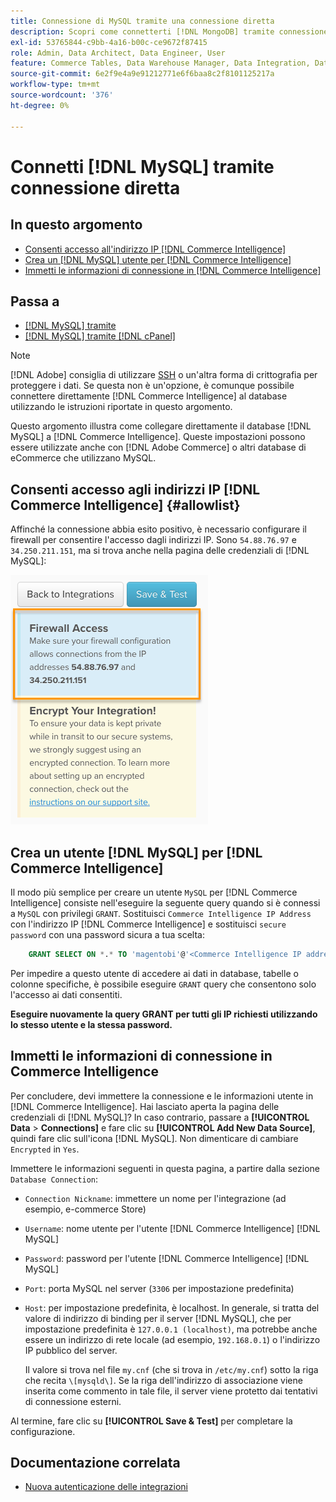 ```yaml
---
title: Connessione di MySQL tramite una connessione diretta
description: Scopri come connetterti [!DNL MongoDB] tramite connessione diretta.
exl-id: 53765844-c9bb-4a16-b00c-ce9672f87415
role: Admin, Data Architect, Data Engineer, User
feature: Commerce Tables, Data Warehouse Manager, Data Integration, Data Import/Export
source-git-commit: 6e2f9e4a9e91212771e6f6baa8c2f8101125217a
workflow-type: tm+mt
source-wordcount: '376'
ht-degree: 0%

---
```


# Connetti [!DNL MySQL] tramite connessione diretta

## In questo argomento

* [Consenti accesso all&#39;indirizzo IP  [!DNL Commerce Intelligence] ](#allowlist)
* [Crea un  [!DNL MySQL]  utente per  [!DNL Commerce Intelligence]](#steptwo)
* [Immetti le informazioni di connessione in  [!DNL Commerce Intelligence]](#stepthree)

## Passa a

* [[!DNL MySQL] tramite ](../integrations/mysql-via-ssh-tunnel.md)
* [[!DNL MySQL] tramite [!DNL cPanel]](../integrations/mysql-via-cpanel.md)

>[!NOTE]
>
>[!DNL Adobe] consiglia di utilizzare [SSH](../integrations/mysql-via-ssh-tunnel.md) o un&#39;altra forma di crittografia per proteggere i dati. Se questa non è un&#39;opzione, è comunque possibile connettere direttamente [!DNL Commerce Intelligence] al database utilizzando le istruzioni riportate in questo argomento.

Questo argomento illustra come collegare direttamente il database [!DNL MySQL] a [!DNL Commerce Intelligence]. Queste impostazioni possono essere utilizzate anche con [!DNL Adobe Commerce] o altri database di eCommerce che utilizzano MySQL.

## Consenti accesso agli indirizzi IP [!DNL Commerce Intelligence] {#allowlist}

Affinché la connessione abbia esito positivo, è necessario configurare il firewall per consentire l&#39;accesso dagli indirizzi IP. Sono `54.88.76.97` e `34.250.211.151`, ma si trova anche nella pagina delle credenziali di [!DNL MySQL]:

![MBI_Allow_Access_IPs.png](../../../assets/MBI_allow_access_IPs.png)

## Crea un utente [!DNL MySQL] per [!DNL Commerce Intelligence]

Il modo più semplice per creare un utente `MySQL` per [!DNL Commerce Intelligence] consiste nell&#39;eseguire la seguente query quando si è connessi a `MySQL` con privilegi `GRANT`. Sostituisci `Commerce Intelligence IP Address` con l&#39;indirizzo IP [!DNL Commerce Intelligence] e sostituisci `secure password` con una password sicura a tua scelta:

```sql
    GRANT SELECT ON *.* TO 'magentobi'@'<Commerce Intelligence IP address>' IDENTIFIED BY '<secure password>';
```

Per impedire a questo utente di accedere ai dati in database, tabelle o colonne specifiche, è possibile eseguire `GRANT` query che consentono solo l&#39;accesso ai dati consentiti.

**Eseguire nuovamente la query GRANT per tutti gli IP richiesti utilizzando lo stesso utente e la stessa password.**

## Immetti le informazioni di connessione in Commerce Intelligence

Per concludere, devi immettere la connessione e le informazioni utente in [!DNL Commerce Intelligence]. Hai lasciato aperta la pagina delle credenziali di [!DNL MySQL]? In caso contrario, passare a **[!UICONTROL Data** > **Connections]** e fare clic su **[!UICONTROL Add New Data Source]**, quindi fare clic sull&#39;icona [!DNL MySQL]. Non dimenticare di cambiare `Encrypted` in `Yes`.

Immettere le informazioni seguenti in questa pagina, a partire dalla sezione `Database Connection`:

* `Connection Nickname`: immettere un nome per l&#39;integrazione (ad esempio, e-commerce Store)
* `Username`: nome utente per l&#39;utente [!DNL Commerce Intelligence] [!DNL MySQL]
* `Password`: password per l&#39;utente [!DNL Commerce Intelligence] [!DNL MySQL]
* `Port`: porta MySQL nel server (`3306` per impostazione predefinita)
* `Host`: per impostazione predefinita, è localhost. In generale, si tratta del valore di indirizzo di binding per il server [!DNL MySQL], che per impostazione predefinita è `127.0.0.1 (localhost)`, ma potrebbe anche essere un indirizzo di rete locale (ad esempio, `192.168.0.1`) o l&#39;indirizzo IP pubblico del server.

  Il valore si trova nel file `my.cnf` (che si trova in `/etc/my.cnf`) sotto la riga che recita `\[mysqld\]`. Se la riga dell&#39;indirizzo di associazione viene inserita come commento in tale file, il server viene protetto dai tentativi di connessione esterni.

Al termine, fare clic su **[!UICONTROL Save & Test]** per completare la configurazione.

## Documentazione correlata

* [Nuova autenticazione delle integrazioni](https://experienceleague.adobe.com/docs/commerce-knowledge-base/kb/how-to/mbi-reauthenticating-integrations.html?lang=it)
